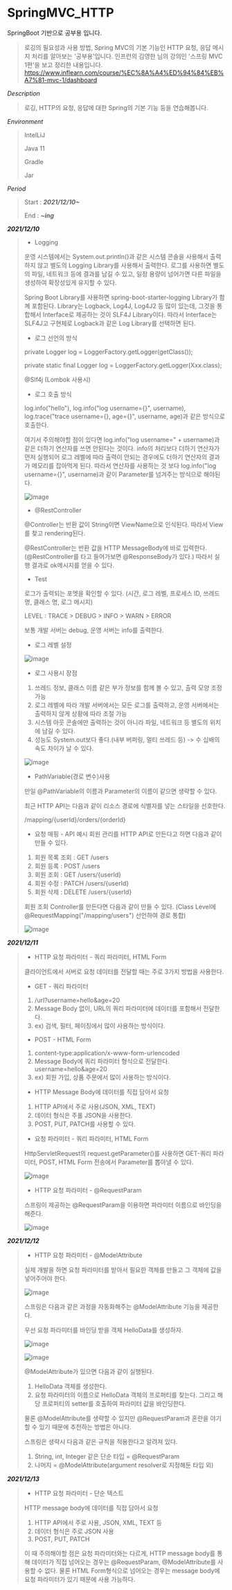 # SpringMVC_HTTP

SpringBoot 기반으로 공부용 입니다.
> 로깅의 필요성과 사용 방법, Spring MVC의 기본 기능인 HTTP 요청, 응답 메시지 처리를 알아보는 '공부용'입니다.
> 인프런의 김영한 님의 강의인 '스프링 MVC 1편'을 보고 정리한 내용입니다.
> https://www.inflearn.com/course/%EC%8A%A4%ED%94%84%EB%A7%81-mvc-1/dashboard

*Description*

> 로깅, HTTP의 요청, 응답에 대한 Spring의 기본 기능 등을 연습해봅니다.

*Environment*

> IntelLiJ
> 
> Java 11
> 
> Gradle
>
> Jar
>
*Period*

> Start : ***2021/12/10~***
> 
> End : ***~ing***

***2021/12/10***
> * Logging
>
> 운영 시스템에서는 System.out.println()과 같은 시스템 콘솔을 사용해서 출력하지 않고 별도의 Logging Library를 사용해서 출력한다. 로그를 사용하면 별도의 파일, 네트워크 등에 결과를 남길 수 있고, 일정 용량이 넘어가면 다른 파일을 생성하여 확장성있게 유지할 수 있다. 
> 
> Spring Boot Library를 사용하면 spring-boot-starter-logging Library가 함께 포함된다. Library는 Logback, Log4J, Log4J2 등 많이 있는데, 그것을 통합해서 Interface로 제공하는 것이 SLF4J Library이다. 따라서 Interface는 SLF4J고 구현체로 Logback과 같은 Log Library를 선택하면 된다.
> 
> * 로그 선언의 방식
>
> private Logger log = LoggerFactory.getLogger(getClass());
> 
> private static final Logger log = LoggerFactory.getLogger(Xxx.class);
> 
> @Slf4j (Lombok 사용시)
> 
> * 로그 호출 방식
> 
> log.info("hello"), log.info("log username={}", username), log.trace("trace username={}, age={}", username, age)과 같은 방식으로 호출한다.
> 
> 여기서 주의해야할 점이 있다면 log.info("log username=" + username)과 같은 더하기 연산자를 쓰면 안된다는 것이다. info의 처리보다 더하기 연산자가 먼저 실행되어 로그 레벨에 따라 출력이 안되는 경우에도 더하기 연산자의 결과가 메모리를 잡아먹게 된다. 따라서 연산자를 사용하는 것 보다 log.info("log username={}", username)과 같이 Parameter를 넘겨주는 방식으로 해야된다.
> 
> ![image](https://user-images.githubusercontent.com/69206748/145516760-aeb1d393-4a3e-4108-93de-34d2c023d627.png)
>
> * @RestController
> 
> @Controller는 반환 값이 String이면 ViewName으로 인식된다. 따라서 View를 찾고 rendering된다.
>
> @RestController는 반환 값을 HTTP MessageBody에 바로 입력한다. (@RestController를 타고 들어가보면 @ResponseBody가 있다.) 따라서 실행 결과로 ok메시지를 얻을 수 있다.
> 
> * Test
> 
> 로그가 출력되는 포멧을 확인할 수 있다. (시간, 로그 레벨, 프로세스 ID, 쓰레드 명, 클래스 명, 로그 메시지)
>
> LEVEL : TRACE > DEBUG > INFO > WARN > ERROR
> 
> 보통 개발 서버는 debug, 운영 서버는 info를 출력한다.
>
> * 로그 레벨 설정
>
>![image](https://user-images.githubusercontent.com/69206748/145517196-1a524247-d043-4fcf-a49e-7f51bf5388db.png)
>
> * 로그 사용시 장점
> 
> 1. 쓰레드 정보, 클래스 이름 같은 부가 정보를 함께 볼 수 있고, 출력 모양 조정 가능
> 2. 로그 레벨에 따라 개발 서버에서는 모든 로그를 출력하고, 운영 서버에서는 출력하지 않게 상황에 따라 조절 가능
> 3. 시스템 아웃 콘솔에만 출력하는 것이 아니라 파일, 네트워크 등 별도의 위치에 남길 수 있다.
> 4. 성능도 System.out보다 좋다.(내부 버퍼링, 멀티 쓰레드 등) -> 수 십배의 속도 차이가 날 수 있다.
>
>
> ![image](https://user-images.githubusercontent.com/69206748/145672768-48d2e378-a889-4cfb-8790-d5f4b8c119b4.png)
>
> * PathVariable(경로 변수)사용
>
> 만일 @PathVariable의 이름과 Parameter의 이름이 같으면 생략할 수 있다.
>
> 최근 HTTP API는 다음과 같이 리소스 경로에 식별자를 넣는 스타일을 선호한다.
>
> /mapping/{userId}/orders/{orderId}
> 
> * 요청 매핑 - API 예시
> 회원 관리를 HTTP API로 만든다고 하면 다음과 같이 만들 수 있다.
>
> 1. 회원 목록 조회 : GET /users
> 2. 회원 등록 : POST /users
> 3. 회원 조회 : GET /users/{userId}
> 4. 회원 수정 : PATCH /users/{userId}
> 5. 회원 삭제 : DELETE /users/{userId}
> 
> 회원 조회 Controller를 만든다면 다음과 같이 만들 수 있다.
> (Class Level에 @RequestMapping("/mapping/users") 선언하여 경로 통합)
> 
> ![image](https://user-images.githubusercontent.com/69206748/145672959-3f76887e-a127-4ad9-b2db-c397d67181e8.png)
>
>
***2021/12/11***
> * HTTP 요청 파라미터 - 쿼리 파라미터, HTML Form
>
> 클라이언트에서 서버로 요청 데이터를 전달할 때는 주로 3가지 방법을 사용한다.
> 
> * GET - 쿼리 파라미터
> 1. /url?username=hello&age=20
> 2. Message Body 없이, URL의 쿼리 파라미터에 데이터를 포함해서 전달한다.
> 3. ex) 검색, 필터, 페이징에서 많이 사용하는 방식이다.
> 
> * POST - HTML Form
> 1. content-type:application/x-www-form-urlencoded
> 2. Message Body에 쿼리 파라미터 형식으로 전달한다. username=hello&age=20
> 3. ex) 회원 가입, 상품 주문에서 많이 사용하는 방식이다.
>
> * HTTP Message Body에 데이터를 직접 담아서 요청
> 1. HTTP API에서 주로 사용(JSON, XML, TEXT)
> 2. 데이터 형식은 주롤 JSON을 사용한다.
> 3. POST, PUT, PATCH를 사용할 수 있다.
>
> * 요청 파라미터 - 쿼리 파라미터, HTML Form
>
> HttpServletRequest의 request.getParameter()를 사용하면 GET-쿼리 파라미터, POST, HTML Form 전송에서 Parameter를 뽑아낼 수 있다.
>
> ![image](https://user-images.githubusercontent.com/69206748/145712278-b5ac1d2b-f34f-4dc7-81fd-ad5219ee561b.png)
>
> * HTTP 요청 파라미터 - @RequestParam
>
> 스프링이 제공하는 @RequestParam을 이용하면 파라미터 이름으로 바인딩을 해준다.
>
> ![image](https://user-images.githubusercontent.com/69206748/145714833-e77988a2-e8f4-4a01-a08a-79c27dd17784.png)
>
>
***2021/12/12***
> * HTTP 요청 파라미터 - @ModelAttribute
> 
> 실제 개발을 하면 요청 파라미터를 받아서 필요한 객체를 만들고 그 객체에 값을 넣어주어야 한다.
> 
> ![image](https://user-images.githubusercontent.com/69206748/145755801-60a8a87b-e1f1-4d98-b520-62fab35382d8.png)
>
> 스프링은 다음과 같은 과정을 자동화해주는 @ModelAttribute 기능을 제공한다.
>
> 우선 요청 파라미터를 바인딩 받을 객체 HelloData를 생성하자.
> 
> ![image](https://user-images.githubusercontent.com/69206748/145755917-51fac123-bb65-433e-aab9-230a6f56deb2.png)
>
> ![image](https://user-images.githubusercontent.com/69206748/145756171-fce961b8-2a9e-4131-af3b-c1b308752c31.png)
>
> @ModelAttribute가 있으면 다음과 같이 실행된다.
> 1. HelloData 객체를 생성한다.
> 2. 요청 파라미터의 이름으로 HelloData 객체의 프로퍼티를 찾는다. 그리고 해당 프로퍼티의 setter를 호출하여 파라미터 값을 바인딩한다.
>
>
> 물론 @ModelAttribute를 생략할 수 있지만 @RequestParam과 혼란을 야기할 수 있기 때문에 추천하는 방법은 아니다.
>
> 스프링은 생략시 다음과 같은 규칙을 적용한다고 알려져 있다.
>
> 1. String, int, Integer 같은 단순 타입 = @RequestParam
> 2. 나머지 = @ModelAttribute(argument resolver로 지정해둔 타입 외)
>
***2021/12/13***
> * HTTP 요청 파라미터 - 단순 텍스트
> 
> HTTP message body에 데이터를 직접 담아서 요청
> 
> 1. HTTP API에서 주로 사용, JSON, XML, TEXT 등
> 2. 데이터 형식은 주로 JSON 사용
> 3. POST, PUT, PATCH
>
> 이 때 주의해야할 점은 요청 파라미터와는 다르게, HTTP message body를 통해 데이터가 직접 넘어오는 경우는 @RequestParam, @ModelAttribute를 사용할 수 없다. 물론 HTML Form형식으로 넘어오는 경우는 message body에 요청 파라미터가 있기 때문에 사용 가능하다.
> 
> 
